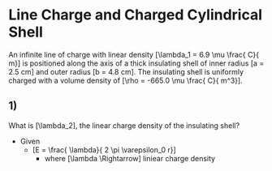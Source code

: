 # Line Charge and Charged Cylindrical Shell
An infinite line of charge with linear density 
\[\lambda_1 = 6.9 \mu \frac{ C}{ m}\] is positioned along 
the axis of a thick insulating shell of inner radius 
\[a = 2.5 cm\] and outer radius \[b = 4.8 cm\]. The 
insulating shell is uniformly charged with a volume density of 
\[\rho   = -665.0 \mu \frac{ C}{ m^3}\].

## 1)
What is \[\lambda_2\], the linear charge density of the insulating shell?

* Given
  * \[E = \frac{ \lambda}{ 2 \pi \varepsilon_0 r}\]
      * where \[\lambda \Rightarrow\] liniear charge density